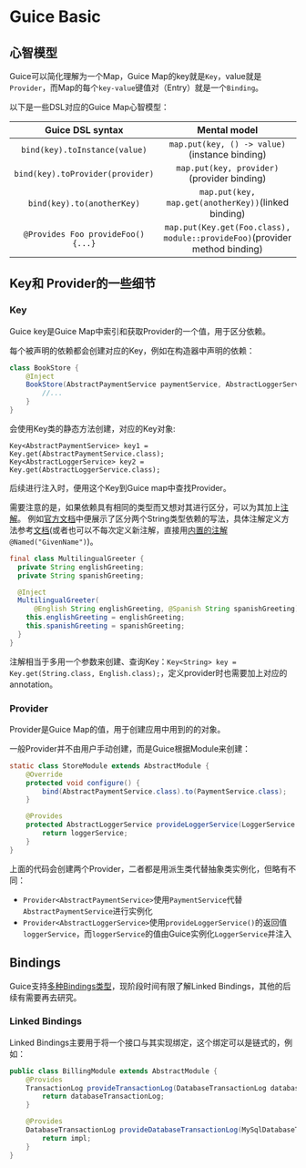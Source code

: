# Guice Basic

## 心智模型

Guice可以简化理解为一个Map，Guice Map的key就是`Key`，value就是`Provider`，而Map的每个`key-value`键值对（Entry）就是一个`Binding`。

以下是一些DSL对应的Guice Map心智模型：

| Guice DSL syntax |                              Mental model                              |
|:---:|:----------------------------------------------------------------------:|
|`bind(key).toInstance(value)`|             `map.put(key, () -> value)`(instance binding)              |
|`bind(key).toProvider(provider)`|              `map.put(key, provider)` (provider binding)               |
|`bind(key).to(anotherKey)`|          `map.put(key, map.get(anotherKey))`(linked binding)           |
|`@Provides Foo provideFoo() {...}`|`map.put(Key.get(Foo.class), module::provideFoo)`(provider method binding)|

## Key和 Provider的一些细节

### Key
Guice key是Guice Map中索引和获取Provider的一个值，用于区分依赖。

每个被声明的依赖都会创建对应的Key，例如在构造器中声明的依赖：
```java
class BookStore {
    @Inject
    BookStore(AbstractPaymentService paymentService, AbstractLoggerService loggerService) {
        //...
    }
}
```
会使用Key类的静态方法创建，对应的Key对象:
```
Key<AbstractPaymentService> key1 = Key.get(AbstractPaymentService.class);
Key<AbstractLoggerService> key2 = Key.get(AbstractLoggerService.class);
```

后续进行注入时，便用这个Key到Guice map中查找Provider。

需要注意的是，如果依赖具有相同的类型而又想对其进行区分，可以为其加上[注解](https://github.com/google/guice/wiki/BindingAnnotations)。
例如[官方文档](https://github.com/google/guice/wiki/MentalModel#guice-keys)中便展示了区分两个String类型依赖的写法，具体注解定义方法参考[文档](https://github.com/google/guice/wiki/BindingAnnotations)(或者也可以不每次定义新注解，直接用[内置的注解](https://github.com/google/guice/wiki/BindingAnnotations#named)`@Named("GivenName")`)。
```java
final class MultilingualGreeter {
  private String englishGreeting;
  private String spanishGreeting;

  @Inject
  MultilingualGreeter(
      @English String englishGreeting, @Spanish String spanishGreeting) {
    this.englishGreeting = englishGreeting;
    this.spanishGreeting = spanishGreeting;
  }
}
```
注解相当于多用一个参数来创建、查询Key：`Key<String> key = Key.get(String.class, English.class);`，定义provider时也需要加上对应的annotation。

### Provider
Provider是Guice Map的值，用于创建应用中用到的的对象。

一般Provider并不由用户手动创建，而是Guice根据Module来创建：
```java
static class StoreModule extends AbstractModule {
    @Override
    protected void configure() {
        bind(AbstractPaymentService.class).to(PaymentService.class);
    }

    @Provides
    protected AbstractLoggerService provideLoggerService(LoggerService loggerService) {
        return loggerService;
    }
}
```

上面的代码会创建两个Provider，二者都是用派生类代替抽象类实例化，但略有不同：
* `Provider<AbstractPaymentService>`使用`PaymentService`代替`AbstractPaymentService`进行实例化
* `Provider<AbstractLoggerService>`使用`provideLoggerService()`的返回值`loggerService`，而`loggerService`的值由Guice实例化`LoggerService`并注入

## Bindings
Guice支持[多种Bindings类型](https://github.com/google/guice/wiki/Bindings)，现阶段时间有限了解Linked Bindings，其他的后续有需要再去研究。

### Linked Bindings

Linked Bindings主要用于将一个接口与其实现绑定，这个绑定可以是链式的，例如：

```java
public class BillingModule extends AbstractModule {
    @Provides
    TransactionLog provideTransactionLog(DatabaseTransactionLog databaseTransactionLog) {
        return databaseTransactionLog;
    }

    @Provides
    DatabaseTransactionLog provideDatabaseTransactionLog(MySqlDatabaseTransactionLog impl) {
        return impl;
    }
}
```

